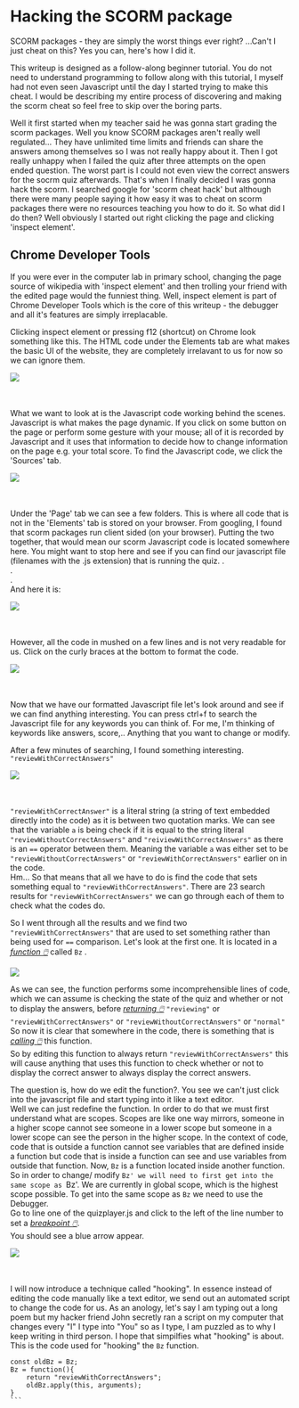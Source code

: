 # Hacking the SCORM package

SCORM packages - they are simply the worst things ever right? ...Can't I just cheat on this? Yes you can, here's how I did it.


This writeup is designed as a follow-along beginner tutorial. You do not need to understand programming to follow along with this tutorial, I myself had not even seen Javascript until the day I started trying to make this cheat. I would be describing my entire process of discovering and making the scorm cheat so feel free to skip over the boring parts.

Well it first started when my teacher said he was gonna start grading the scorm packages. Well you know SCORM packages aren't really well regulated... They have unlimited time limits and friends can share the answers among themselves so I was not really happy about it. Then I got really unhappy when I failed the quiz after three attempts on the open ended question. The worst part is I could not even view the correct answers for the socrm quiz afterwards. That's when I finally decided I was gonna hack the scorm. I searched google for 'scorm cheat hack' but although there were many people saying it how easy it was to cheat on scorm packages there were no resources teaching you how to do it. So what did I do then? Well obviously I started out right clicking the page and clicking 'inspect element'.

## Chrome Developer Tools

If you were ever in the computer lab in primary school, changing the page source of wikipedia with 'inspect element' and then trolling your friend with the edited page would the funniest thing.
Well, inspect element is part of Chrome Developer Tools which is the core of this writeup - the debugger and all it's features are simply irreplacable.

Clicking inspect element or pressing f12 (shortcut) on Chrome look something like this. The HTML code under the Elements tab are what makes the basic UI of the website, they are completely irrelavant to us for now so we can ignore them.

![](1.PNG)

<br/><br/>
What we want to look at is the Javascript code working behind the scenes. Javascript is what makes the page dynamic. If you click on some button on the page or perform some gesture with your mouse; all of it is recorded by Javascript and it uses that information to decide how to change information on the page e.g. your total score.
To find the Javascript code, we click the 'Sources' tab.

![](2.PNG)

<br/><br/>
Under the 'Page' tab we can see a few folders. This is where all code that is not in the 'Elements' tab is stored on your browser. From googling, I found that scorm packages run client sided (on your browser). Putting the two together, that would mean our scorm Javascript code is located somewhere here. You might want to stop here and see if you can find our javascript file (filenames with the .js extension) that is running the quiz. 
.  
.  
.  
And here it is:

![](3.PNG)

<br/><br/>
However, all the code in mushed on a few lines and is not very readable for us. Click on the curly braces at the bottom to format the code.

![](4.PNG)

<br/><br/>
Now that we have our formatted Javascript file let's look around and see if we can find anything interesting. You can press ctrl+f to search the Javascript file for any keywords you can think of. For me, I'm thinking of keywords like answers, score,.. Anything that you want to change or modify.

After a few minutes of searching, I found something interesting. `"reviewWithCorrectAnswers"`

![](5.PNG)

<br/><br/>
`"reviewWithCorrectAnswer"` is a literal string (a string of text embedded directly into the code) as it is between two quotation marks. We can see that the variable `a` is being check if it is equal to the string literal `"reviewWithoutCorrectAnswers"` and `"reiviewWithCorrectAnswers"` as there is an `==` operator between them. Meaning the variable `a` was either set to be `"reviewWithoutCorrectAnswers"` or `"reviewWithCorrectAnswers"` earlier on in the code.  
Hm... So that means that all we have to do is find the code that sets something equal to `"reviewWithCorrectAnswers"`. There are 23 search results for `"reviewWithCorrectAnswers"` we can go through each of them to check what the codes do.

So I went through all the results and we find two `"reviewWithCorrectAnswers"` that are used to set something rather than being used for `==` comparison. Let's look at the first one. It is located in a [*function 🖱️*](## "A function is commonly used code that grouped together between `{` and `}` for convenience") called `Bz` . 

![](6.PNG)

As we can see, the function performs some incomprehensible lines of code, which we can assume is checking the state of the quiz and whether or not to display the answers, before [*returning 🖱️*](## "the `return` keyword simply means the output of the function is-") `"reviewing"` or `"reviewWithCorrectAnswers"` or `"reviewWithoutCorrectAnswers"` or `"normal"`  
So now it is clear that somewhere in the code, there is something that is [*calling 🖱️*](## "Calling a function means to run the function code at another location") this function.  
So by editing this function to always return `"reviewWithCorrectAnswers"` this will cause anything that uses this function to check whether or not to display the correct answer to always display the correct answers.

The question is, how do we edit the function?. You see we can't just click into the javascript file and start typing into it like a text editor.  
Well we can just redefine the function. In order to do that we must first understand what are scopes. Scopes are like one way mirrors, someone in a higher scope cannot see someone in a lower scope but someone in a lower scope can see the person in the higher scope. In the context of code, code that is outside a function cannot see variables that are defined inside a function but code that is inside a function can see and use variables from outside that function. Now, `Bz` is a function located inside another function. So in order to change/ modify `Bz' we will need to first get into the same scope as `Bz'. We are currently in global scope, which is the highest scope possible. To get into the same scope as `Bz` we need to use the Debugger.  
Go to line one of the quizplayer.js and click to the left of the line number to set a [*breakpoint 🖱️*](## "A breakpoint is where the debugger pauses the code execution temporarily").  
You should see a blue arrow appear.

![](7.PNG)

<br/><br/>
I will now introduce a technique called "hooking". In essence instead of editing the code manually like a text editor, we send out an automated script to change the code for us. As an anology, let's say I am typing out a long poem but my hacker friend John secretly ran a script on my computer that changes every "I" I type into "You" so as I type, I am puzzled as to why I keep writing in third person. I hope that simpilfies what "hooking" is about.  
This is the code used for "hooking" the `Bz` function.
````
const oldBz = Bz;
Bz = function(){
    return "reviewWithCorrectAnswers";
    oldBz.apply(this, arguments);
}
```
